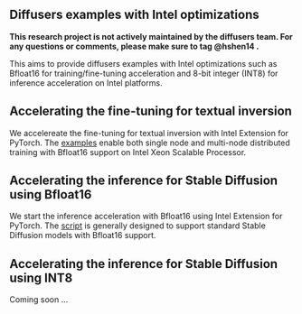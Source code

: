 ## Diffusers examples with Intel optimizations

**This research project is not actively maintained by the diffusers team. For any questions or comments, please make sure to tag @hshen14 .**

This aims to provide diffusers examples with Intel optimizations such as Bfloat16 for training/fine-tuning acceleration and 8-bit integer (INT8) for inference acceleration on Intel platforms.

## Accelerating the fine-tuning for textual inversion

We accelereate the fine-tuning for textual inversion with Intel Extension for PyTorch. The [examples](textual_inversion) enable both single node and multi-node distributed training with Bfloat16 support on Intel Xeon Scalable Processor.

## Accelerating the inference for Stable Diffusion using Bfloat16

We start the inference acceleration with Bfloat16 using Intel Extension for PyTorch. The [script](inference_bf16.py) is generally designed to support standard Stable Diffusion models with Bfloat16 support.

## Accelerating the inference for Stable Diffusion using INT8

Coming soon ...
